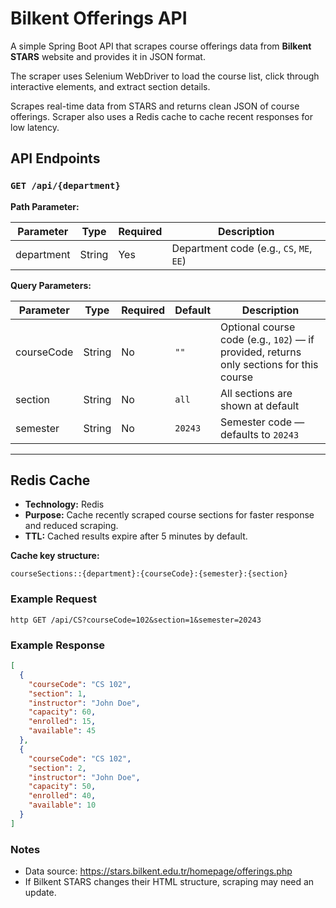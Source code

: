 # Bilkent Offerings API

A simple Spring Boot API that scrapes course offerings data from **Bilkent STARS** website and provides it in JSON format.

The scraper uses Selenium WebDriver to load the course list, click through interactive elements, and extract section details.

Scrapes real-time data from STARS and returns clean JSON of course offerings. Scraper also uses a Redis cache to cache recent responses for low latency.

## API Endpoints

### `GET /api/{department}`

**Path Parameter:**

| Parameter   | Type   | Required | Description                     |
|-------------|--------|----------|---------------------------------|
| department  | String | Yes      | Department code (e.g., `CS`, `ME`, `EE`) |

**Query Parameters:**

| Parameter   | Type   | Required | Default   | Description                     |
|-------------|--------|----------|-----------|---------------------------------|
| courseCode  | String | No       | `""`      | Optional course code (e.g., `102`) — if provided, returns only sections for this course |
| section     | String | No       | `all`     | All sections are shown at default   |
| semester    | String | No       | `20243`   | Semester code — defaults to `20243` |

---

## Redis Cache

- **Technology:** Redis
- **Purpose:** Cache recently scraped course sections for faster response and reduced scraping.  
- **TTL:** Cached results expire after 5 minutes by default.  

**Cache key structure:** 
```
courseSections::{department}:{courseCode}:{semester}:{section}
```
### Example Request

```
http GET /api/CS?courseCode=102&section=1&semester=20243
```

### Example Response

```json
[
  {
    "courseCode": "CS 102",
    "section": 1,
    "instructor": "John Doe",
    "capacity": 60,
    "enrolled": 15,
    "available": 45
  },
  {
    "courseCode": "CS 102",
    "section": 2,
    "instructor": "John Doe",
    "capacity": 50,
    "enrolled": 40,
    "available": 10
  }
]
```
### Notes
- Data source: https://stars.bilkent.edu.tr/homepage/offerings.php  
- If Bilkent STARS changes their HTML structure, scraping may need an update.

